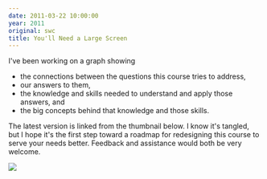 ```yaml
---
date: 2011-03-22 10:00:00
year: 2011
original: swc
title: You'll Need a Large Screen
---
```

<p>I've been working on a graph showing</p>
<ul>
<li>the connections between the questions this course tries to address,</li>
<li>our answers to them,</li>
<li>the knowledge and skills needed to understand and apply those answers, and</li>
<li>the big concepts behind that knowledge and those skills.</li>
</ul>
<p>The latest version is linked from the thumbnail below.  I know it's tangled, but I hope it's the first step toward a roadmap for redesigning this course to serve your needs better.  Feedback and assistance would both be very welcome.</p>
<p><img src="{{site.github.url}}/files/2011/03/course1-275x300.png" /></p>
